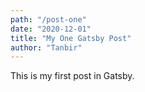 ```yaml
---
path: "/post-one"
date: "2020-12-01"
title: "My One Gatsby Post"
author: "Tanbir"
---
```


This is my first post in Gatsby.